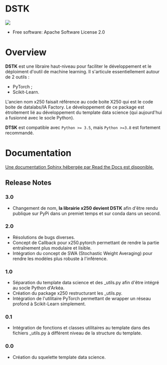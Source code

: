 # DSTK

<!-- <img src=`docs/source/_static/dstk.png` width=`200`/> -->
![](docs/source/_static/dstk.png)

- Free software: Apache Software License 2.0

# Overview

**DSTK** est une libraire haut-niveau pour faciliter le développement et le déploiment d'outil de machine learning. Il s'articule essentiellement autour de 2 outils :
  * PyTorch ;
  * Scikit-Learn.

L'ancien nom x250 faisait référence au code boite X250 qui est le code boite de datalabs/IA Factory. Le développement de ce package est étroitement lié au développement du template data science (qui aujourd'hui a fusionné avec le socle Python).

**DTSK** est compatible avec `Python >= 3.5`, mais `Python >=3.8` est fortement recommandé.

# Documentation

[Une documentation Sphinx hébergée par Read the Docs est disponible.](https://x250.readthedocs.io/en/latest/index.html "Document DSTK")

## Release Notes

### 3.0

  * Changement de nom, **la librairie x250 devient DSTK** afin d'être rendu publique sur PyPi dans un premiet temps et sur conda dans un second.

### 2.0

  * Résolutions de bugs diverses.
  * Concept de Callback pour x250.pytorch permettant de rendre la partie entraînement plus modulaire et lisible.
  * Intégration du concept de SWA (Stochastic Weight Averaging) pour rendre les modèles plus robuste à l'inférence.

### 1.0

  * Séparation du template data science et des _utils.py afin d'être intégré au socle Python d'Arkéa.
  * Création du package x250 restructurant les _utils.py.
  * Intégration de l'utilitaire PyTorch permettant de wrapper un réseau profond à Scikit-Learn simplement.
    
### 0.1

  * Intégration de fonctions et classes utilitaires au template dans des fichiers _utils.py à différent niveau de la structure du template.

### 0.0

  * Création du squelette template data science.
